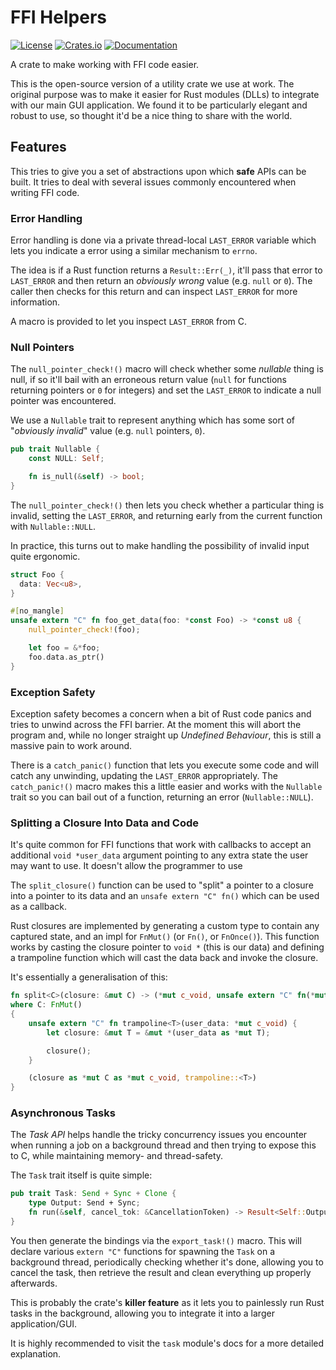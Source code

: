 # FFI Helpers

[![License](https://img.shields.io/github/license/Michael-F-Bryan/ffi_helpers.svg)](https://raw.githubusercontent.com/Michael-F-Bryan/ffi_helpers/master/LICENSE)
[![Crates.io](https://img.shields.io/crates/v/ffi_helpers.svg)](https://crates.io/crates/ffi_helpers)
[![Documentation](https://docs.rs/ffi_helpers/badge.svg)](https://docs.rs/ffi_helpers)

A crate to make working with FFI code easier.

This is the open-source version of a utility crate we use at work. The original
purpose was to make it easier for Rust modules (DLLs) to integrate with our
main GUI application. We found it to be particularly elegant and robust to use,
so thought it'd be a nice thing to share with the world.

## Features

This tries to give you a set of abstractions upon which **safe** APIs can be
built. It tries to deal with several issues commonly encountered when writing
FFI code.

### Error Handling

Error handling is done via a private thread-local `LAST_ERROR` variable which
lets you indicate a error using a similar mechanism to `errno`.

The idea is if a Rust function returns a `Result::Err(_)`, it'll pass that
error to `LAST_ERROR` and then return an *obviously wrong* value (e.g. `null`
or `0`). The caller then checks for this return and can inspect `LAST_ERROR`
for more information.

A macro is provided to let you inspect `LAST_ERROR` from C.

### Null Pointers

The `null_pointer_check!()` macro will check whether some *nullable* thing is
null, if so it'll bail with an erroneous return value (`null` for functions
returning pointers or `0` for integers) and set the `LAST_ERROR` to indicate
a null pointer was encountered.

We use a `Nullable` trait to represent anything which has some sort of
"*obviously invalid*" value (e.g. `null` pointers, `0`).

```rust
pub trait Nullable {
    const NULL: Self;

    fn is_null(&self) -> bool;
}
```

The `null_pointer_check!()` then lets you check whether a particular thing is
invalid, setting the `LAST_ERROR`, and returning early from the current function
with `Nullable::NULL`.

In practice, this turns out to make handling the possibility of invalid input
quite ergonomic.

```rust
struct Foo {
  data: Vec<u8>,
}

#[no_mangle]
unsafe extern "C" fn foo_get_data(foo: *const Foo) -> *const u8 {
    null_pointer_check!(foo);

    let foo = &*foo;
    foo.data.as_ptr()
}
```

### Exception Safety

Exception safety becomes a concern when a bit of Rust code panics and tries to
unwind across the FFI barrier. At the moment this will abort the program and,
while no longer straight up *Undefined Behaviour*, this is still a massive pain
to work around.

There is a `catch_panic()` function that lets you execute some code and will
catch any unwinding, updating the `LAST_ERROR` appropriately. The
`catch_panic!()` macro makes this a little easier and works with the `Nullable`
trait so you can bail out of a function, returning an error (`Nullable::NULL`).

### Splitting a Closure Into Data and Code

It's quite common for FFI functions that work with callbacks to accept an
additional `void *user_data` argument pointing to any extra state the user
may want to use. It doesn't allow the programmer to use

The `split_closure()` function can be used to "split" a pointer to a closure
into a pointer to its data and an `unsafe extern "C" fn()` which can be used
as a callback.

Rust closures are implemented by generating a custom type to contain any
captured state, and an impl for `FnMut()` (or `Fn()`, or `FnOnce()`). This
function works by casting the closure pointer to `void *` (this is our data)
and defining a trampoline function which will cast the data back and invoke
the closure.

It's essentially a generalisation of this:

```rust
fn split<C>(closure: &mut C) -> (*mut c_void, unsafe extern "C" fn(*mut c_void))
where C: FnMut()
{
    unsafe extern "C" fn trampoline<T>(user_data: *mut c_void) {
        let closure: &mut T = &mut *(user_data as *mut T);

        closure();
    }

    (closure as *mut C as *mut c_void, trampoline::<T>)
}
```

### Asynchronous Tasks

The *Task API* helps handle the tricky concurrency issues you encounter when
running a job on a background thread and then trying to expose this to C, while
maintaining memory- and thread-safety.

The `Task` trait itself is quite simple:

```rust
pub trait Task: Send + Sync + Clone {
    type Output: Send + Sync;
    fn run(&self, cancel_tok: &CancellationToken) -> Result<Self::Output, Error>;
}
```

You then generate the bindings via the `export_task!()` macro. This will declare
various `extern "C"` functions for spawning the `Task` on a background thread,
periodically checking whether it's done, allowing you to cancel the task, then
retrieve the result and clean everything up properly afterwards.

This is probably the crate's **killer feature** as it lets you to painlessly
run Rust tasks in the background, allowing you to integrate it into a larger
application/GUI.

It is highly recommended to visit the `task` module's docs for a more detailed
explanation.
